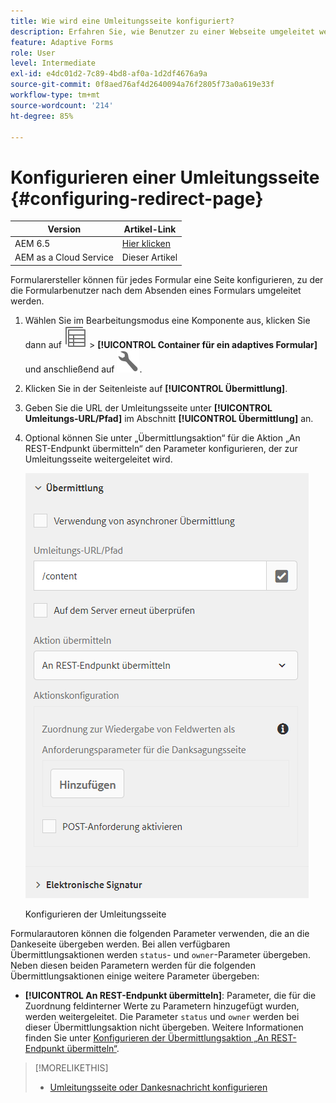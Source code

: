 ```yaml
---
title: Wie wird eine Umleitungsseite konfiguriert?
description: Erfahren Sie, wie Benutzer zu einer Webseite umgeleitet werden können, die Formularersteller beim Erstellen des Formulars konfigurieren können.
feature: Adaptive Forms
role: User
level: Intermediate
exl-id: e4dc01d2-7c89-4bd8-af0a-1d2df4676a9a
source-git-commit: 0f8aed76af4d2640094a76f2805f73a0a619e33f
workflow-type: tm+mt
source-wordcount: '214'
ht-degree: 85%

---
```


# Konfigurieren einer Umleitungsseite {#configuring-redirect-page}

| Version | Artikel-Link |
| -------- | ---------------------------- |
| AEM 6.5 | [Hier klicken](https://experienceleague.adobe.com/docs/experience-manager-65/forms/adaptive-forms-basic-authoring/configuring-redirect-page.html) |
| AEM as a Cloud Service | Dieser Artikel |

Formularersteller können für jedes Formular eine Seite konfigurieren, zu der die Formularbenutzer nach dem Absenden eines Formulars umgeleitet werden.

1. Wählen Sie im Bearbeitungsmodus eine Komponente aus, klicken Sie dann auf ![field-level](assets/select_parent_icon.svg) > **[!UICONTROL Container für ein adaptives Formular]** und anschließend auf ![cmppr](assets/configure-icon.svg).

1. Klicken Sie in der Seitenleiste auf **[!UICONTROL Übermittlung]**.

1. Geben Sie die URL der Umleitungsseite unter **[!UICONTROL Umleitungs-URL/Pfad]** im Abschnitt **[!UICONTROL Übermittlung]** an.
1. Optional können Sie unter „Übermittlungsaktion“ für die Aktion „An REST-Endpunkt übermitteln“ den Parameter konfigurieren, der zur Umleitungsseite weitergeleitet wird.

   ![Konfigurieren der Umleitungsseite](assets/redirect-url.png)

   Konfigurieren der Umleitungsseite

Formularautoren können die folgenden Parameter verwenden, die an die Dankeseite übergeben werden. Bei allen verfügbaren Übermittlungsaktionen werden `status`- und `owner`-Parameter übergeben. Neben diesen beiden Parametern werden für die folgenden Übermittlungsaktionen einige weitere Parameter übergeben:

* **[!UICONTROL An REST-Endpunkt übermitteln]**: Parameter, die für die Zuordnung feldinterner Werte zu Parametern hinzugefügt wurden, werden weitergeleitet. Die Parameter `status` und `owner` werden bei dieser Übermittlungsaktion nicht übergeben. Weitere Informationen finden Sie unter [Konfigurieren der Übermittlungsaktion „An REST-Endpunkt übermitteln“](configuring-submit-actions.md).

>[!MORELIKETHIS]
>
>* [Umleitungsseite oder Dankesnachricht konfigurieren](/help/forms/configure-redirect-page-or-thank-you-message.md)
